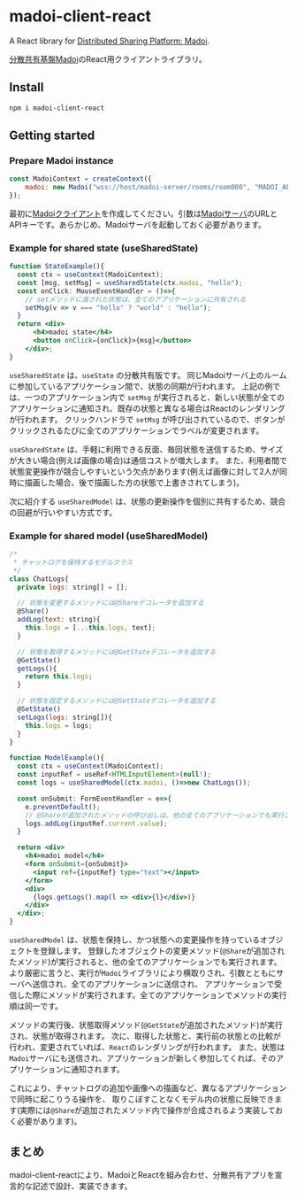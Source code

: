 # madoi-client-react

A React library for <a href="https://github.com/kcg-edu-future-lab/madoi">Distributed Sharing Platform: Madoi</a>.

<a href="https://github.com/kcg-edu-future-lab/madoi">分散共有基盤Madoi</a>のReact用クライアントライブラリ。

## Install

```bash
npm i madoi-client-react
```

## Getting started

### Prepare Madoi instance

```jsx
const MadoiContext = createContext({
    madoi: new Madoi("wss://host/madoi-server/rooms/room000", "MADOI_API_KEY")
});
```

最初に<a href="https://github.com/kcg-edu-future-lab/madoi-client-ts-js">Madoiクライアント</a>を作成してください。引数は<a href="https://github.com/kcg-edu-future-lab/madoi/tree/master/madoi-volatileserver">Madoiサーバ</a>のURLとAPIキーです。あらかじめ、Madoiサーバを起動しておく必要があります。

### Example for shared state (useSharedState)

```jsx
function StateExample(){
  const ctx = useContext(MadoiContext);
  const [msg, setMsg] = useSharedState(ctx.madoi, "hello");
  const onClick: MouseEventHandler = ()=>{
    // setメソッドに渡された状態は、全てのアプリケーションに共有される
    setMsg(v => v === "hello" ? "world" : "hello");
  }
  return <div>
      <h4>madoi state</h4>
      <button onClick={onClick}>{msg}</button>
    </div>;
}
```

`useSharedState` は、`useState` の分散共有版です。
同じMadoiサーバ上のルームに参加しているアプリケーション間で、状態の同期が行われます。
上記の例では、一つのアプリケーション内で `setMsg` が実行されると、新しい状態が全てのアプリケーションに通知され、既存の状態と異なる場合はReactのレンダリングが行われます。
クリックハンドラで `setMsg` が呼び出されているので、ボタンがクリックされるたびに全てのアプリケーションでラベルが変更されます。

`useSharedState` は、手軽に利用できる反面、毎回状態を送信するため、サイズが大きい場合(例えば画像の場合)は通信コストが増大します。
また、利用者間で状態変更操作が競合しやすいという欠点があります(例えば画像に対して2人が同時に描画した場合、後で描画した方の状態で上書きされてしまう)。

次に紹介する `useSharedModel` は、状態の更新操作を個別に共有するため、競合の回避が行いやすい方式です。


### Example for shared model (useSharedModel)

```jsx
/*
 * チャットログを保持するモデルクラス
 */
class ChatLogs{
  private logs: string[] = [];

  // 状態を変更するメソッドには@Shareデコレータを追加する
  @Share()
  addLog(text: string){
    this.logs = [...this.logs, text];
  }

  // 状態を取得するメソッドには@GetStateデコレータを追加する
  @GetState()
  getLogs(){
    return this.logs;
  }

  // 状態を設定するメソッドには@SetStateデコレータを追加する
  @SetState()
  setLogs(logs: string[]){
    this.logs = logs;
  }
}

function ModelExample(){
  const ctx = useContext(MadoiContext);
  const inputRef = useRef<HTMLInputElement>(null!);
  const logs = useSharedModel(ctx.madoi, ()=>new ChatLogs());

  const onSubmit: FormEventHandler = e=>{
    e.preventDefault();
    // @Shareが追加されたメソッドの呼び出しは、他の全てのアプリケーションでも実行される
    logs.addLog(inputRef.current.value);
  }

  return <div>
    <h4>madoi model</h4>
    <form onSubmit={onSubmit}>
      <input ref={inputRef} type="text"></input>
    </form>
    <div>
      {logs.getLogs().map(l => <div>{l}</div>)}
    </div>
  </div>;
}
```

`useSharedModel` は、状態を保持し、かつ状態への変更操作を持っているオブジェクトを登録します。
登録したオブジェクトの変更メソッド(`@Share`が追加されたメソッド)が実行されると、他の全てのアプリケーションでも実行されます。
より厳密に言うと、実行が`Madoi`ライブラリにより横取りされ、引数とともにサーバへ送信され、全てのアプリケーションに送信され、
アプリケーションで受信した際にメソッドが実行されます。全てのアプリケーションでメソッドの実行順は同一です。

メソッドの実行後、状態取得メソッド(`@GetState`が追加されたメソッド)が実行され、状態が取得されます。
次に、取得した状態と、実行前の状態との比較が行われ、変更されていれば、`React`のレンダリングが行われます。
また、状態は`Madoi`サーバにも送信され、アプリケーションが新しく参加してくれば、そのアプリケーションに通知されます。

これにより、チャットログの追加や画像への描画など、異なるアプリケーションで同時に起こりうる操作を、
取りこぼすことなくモデル内の状態に反映できます(実際には`@Share`が追加されたメソッド内で操作が合成されるよう実装しておく必要があります)。


## まとめ

madoi-client-reactにより、MadoiとReactを組み合わせ、分散共有アプリを宣言的な記述で設計、実装できます。
